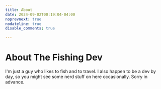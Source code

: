 ```yaml
---
title: About
date: 2024-09-02T00:19:04-04:00
noprevnext: true
nodateline: true
disable_comments: true

---
```


# About The Fishing Dev

I'm just a guy who likes to fish and to travel. I also happen to be a dev by day, so you might see some nerd stuff on here occasionally. Sorry in advance.

